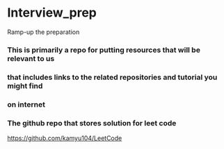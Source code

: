 # Interview_prep
Ramp-up the preparation
### This is primarily a repo for putting resources that will be relevant to us
### that includes links to the related repositories and tutorial you might find
### on internet 

### The github repo that stores solution for leet code
https://github.com/kamyu104/LeetCode
